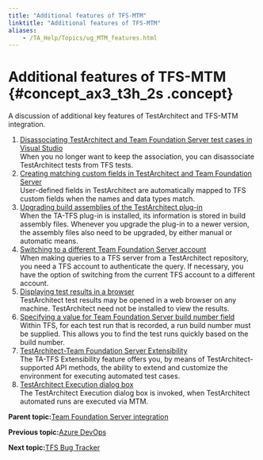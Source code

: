 ```yaml
--- 
title: "Additional features of TFS-MTM"
linktitle: "Additional features of TFS-MTM"
aliases: 
    - /TA_Help/Topics/ug_MTM_features.html
---
```

# Additional features of TFS-MTM {#concept_ax3_t3h_2s .concept}

A discussion of additional key features of TestArchitect and TFS-MTM integration.

1.  [Disassociating TestArchitect and Team Foundation Server test cases in Visual Studio](../../TA_Help/Topics/ug_MTM_disassociate.html)  
When you no longer want to keep the association, you can disassociate TestArchitect tests from TFS tests.
2.  [Creating matching custom fields in TestArchitect and Team Foundation Server](../../TA_Help/Topics/ug_MTM_matching_custom_fields.html)  
User-defined fields in TestArchitect are automatically mapped to TFS custom fields when the names and data types match.
3.  [Upgrading build assemblies of the TestArchitect plug-in](../../TA_Help/Topics/ug_MTM_upgrading_assemblies.html)  
When the TA-TFS plug-in is installed, its information is stored in build assembly files. Whenever you upgrade the plug-in to a newer version, the assembly files also need to be upgraded, by either manual or automatic means.
4.  [Switching to a different Team Foundation Server account](../../TA_Help/Topics/ug_MTM_switching_TFS_account.html)  
When making queries to a TFS server from a TestArchitect repository, you need a TFS account to authenticate the query. If necessary, you have the option of switching from the current TFS account to a different account.
5.  [Displaying test results in a browser](../../TA_Help/Topics/ug_MTM_open_result_web.html)  
TestArchitect test results may be opened in a web browser on any machine. TestArchitect need not be installed to view the results.
6.  [Specifying a value for Team Foundation Server build number field](../../TA_Help/Topics/ug_MTM_build_number_field.html)  
Within TFS, for each test run that is recorded, a run build number must be supplied. This allows you to find the test runs quickly based on the build number.
7.  [TestArchitect-Team Foundation Server Extensibility](../../TA_Help/Topics/ug_MTM_Extensibility.html)  
The TA-TFS Extensibility feature offers you, by means of TestArchitect-supported API methods, the ability to extend and customize the environment for executing automated test cases.
8.  [TestArchitect Execution dialog box](../../TA_Help/Topics/ug_TestArchitect_execution_dialog.html)  
The TestArchitect Execution dialog box is invoked, when TestArchitect automated runs are executed via MTM.

**Parent topic:**[Team Foundation Server integration](../../TA_Help/Topics/ug_MTM_def.html)

**Previous topic:**[Azure DevOps](../../TA_Help/Topics/Azure_DevOps_running_automated_tests.html)

**Next topic:**[TFS Bug Tracker](../../TA_Help/Topics/ug_TFS_BugTracker.html)

